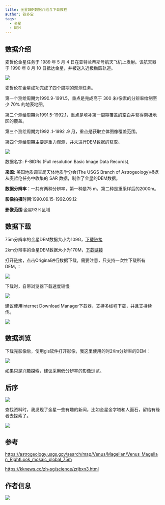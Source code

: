 ```yaml
---
title: 金星DEM数据介绍与下载教程
author: 锐多宝
tags: 
  - 金星
  - DEM
---
```


## 数据介绍

麦哲伦金星任务于 1989 年 5 月 4 日在亚特兰蒂斯号航天飞机上发射。该航天器于 1990 年 8 月 10 日抵达金星，并被送入近极椭圆轨道。

![](http://pics.landcover100.com/pics//image/20211130204705.png)

麦哲伦在金星成功完成了四个周期的观测任务。

第一个测绘周期为1990.9-1991.5，重点是完成高于 300 米/像素的分辨率绘制至少 70% 的地表地图。

第二个测绘周期为1991.5-1992.1，重点是填补第一周期覆盖的空白并获得南极地区的覆盖。

第三个测绘周期为1992 .1-1992 .9 月，重点是获取立体图像覆盖范围。

第四个测绘周期主要是重力观测，并未进行DEM数据的获取。

![](http://pics.landcover100.com/pics//image/20211130204807.png)

数据名字: F-BIDRs (Full resolution Basic Image Data Records),

**来源:** 美国地质调查局天体地质学分会(The USGS Branch of Astrogeology)根据从麦哲伦任务中收集的 SAR 数据，制作了金星的DEM数据。

**数据分辨率**：一共有两种分辨率，第一种是75 m，第二种是重采样后的2000m。

**影像拍摄时间**:1990.09.15-1992.09.12

**影像范围**:金星92%区域

## 数据下载

75m分辨率的金星DEM数据大小为109G，[下载链接](https://astrogeology.usgs.gov/search/map/Venus/Magellan/Venus_Magellan_RightLook_mosaic_global_75m)

2km分辨率的金星DEM数据大小为170M，[下载链接](https://astrogeology.usgs.gov/search/map/Venus/Magellan/Venus_Magellan_C3-MDIR_Global_Mosaic_2025m)


打开链接，点击Original进行数据下载，需要注意，只支持一次性下载所有DEM，：

![](http://pics.landcover100.com/pics//image/20211130202315.png)

下载时，自带浏览器下载速度较慢

![](http://pics.landcover100.com/pics//image/20211130202150.png)

建议使用Internet Download Manager下载器，支持多线程下载，并且支持续传。

![](http://pics.landcover100.com/pics//image/20211130202126.png)

## 数据浏览

下载完影像后，使用gis软件打开影像，我这里使用的时2Km分辨率的DEM：

![](http://pics.landcover100.com/pics//image/20211130210932.png)

如果只是兴趣探索，建议采用低分辨率的影像浏览。

## 后序

![](http://pics.landcover100.com/pics//image/20211130202737.png)

查找资料时，我发现了金星一些有趣的新闻，比如金星金字塔和人面石，留给有缘者去探索了。

![](http://pics.landcover100.com/pics//image/20211130202950.png)

## 参考

https://astrogeology.usgs.gov/search/map/Venus/Magellan/Venus_Magellan_RightLook_mosaic_global_75m  

https://kknews.cc/zh-sg/science/zrjbxn3.html

## 作者信息

![](http://pics.landcover100.com/pics//image/20211128044430.png)





